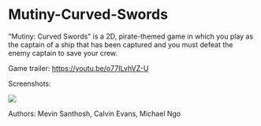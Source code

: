 # Mutiny-Curved-Swords

"Mutiny: Curved Swords" is a 2D, pirate-themed game in which you play as the captain of a ship that has been captured and you must defeat the enemy captain to save your crew.

Game trailer: https://youtu.be/o77ILvhVZ-U

Screenshots:

![](Mutiny-Curved-Swords/Screenshots/boss.png)




Authors: Mevin Santhosh, Calvin Evans, Michael Ngo
